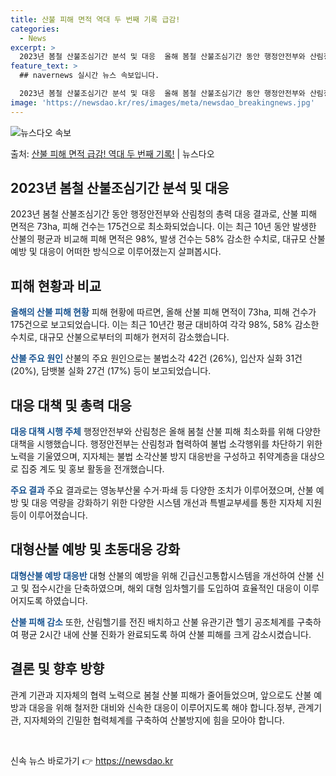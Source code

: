 ```yaml
---
title: 산불 피해 면적 역대 두 번째 기록 급감!
categories:
  - News
excerpt: >
  2023년 봄철 산불조심기간 분석 및 대응  올해 봄철 산불조심기간 동안 행정안전부와 산림청의 총력 대응 결…
feature_text: >
  ## navernews 실시간 뉴스 속보입니다.

  2023년 봄철 산불조심기간 분석 및 대응  올해 봄철 산불조심기간 동안 행정안전부와 산림청의 총력 대응 결…
image: 'https://newsdao.kr/res/images/meta/newsdao_breakingnews.jpg'
---
```


![뉴스다오 속보](https://newsdao.kr/res/images/meta/newsdao_breakingnews.jpg)

<p>출처: <a href="https://newsdao.kr/4095" rel="dofollow">산불 피해 면적 급감! 역대 두 번째 기록!</a> | 뉴스다오</p>

<h2 data-ke-size="size26">2023년 봄철 산불조심기간 분석 및 대응</h2>
2023년 봄철 산불조심기간 동안 행정안전부와 산림청의 총력 대응 결과로, 산불 피해 면적은 73ha, 피해 건수는 175건으로 최소화되었습니다. 이는 최근 10년 동안 발생한 산불의 평균과 비교해 피해 면적은 98%, 발생 건수는 58% 감소한 수치로, 대규모 산불 예방 및 대응이 어떠한 방식으로 이루어졌는지 살펴봅시다.

<h2 data-ke-size="size26">피해 현황과 비교</h2>
<b><span style="color: #1a5490;">올해의 산불 피해 현황</span></b>
피해 현황에 따르면, 올해 산불 피해 면적이 73ha, 피해 건수가 175건으로 보고되었습니다. 이는 최근 10년간 평균 대비하여 각각 98%, 58% 감소한 수치로, 대규모 산불으로부터의 피해가 현저히 감소했습니다.

<b><span style="color: #1a5490;">산불 주요 원인</span></b>
산불의 주요 원인으로는 불법소각 42건 (26%), 입산자 실화 31건 (20%), 담뱃불 실화 27건 (17%) 등이 보고되었습니다.

<h2 data-ke-size="size26">대응 대책 및 총력 대응</h2>
<b><span style="color: #1a5490;">대응 대책 시행 주체</span></b>
행정안전부와 산림청은 올해 봄철 산불 피해 최소화를 위해 다양한 대책을 시행했습니다. 행정안전부는 산림청과 협력하여 불법 소각행위를 차단하기 위한 노력을 기울였으며, 지자체는 불법 소각산불 방지 대응반을 구성하고 취약계층을 대상으로 집중 계도 및 홍보 활동을 전개했습니다.

<b><span style="color: #1a5490;">주요 결과</span></b>
주요 결과로는 영농부산물 수거·파쇄 등 다양한 조치가 이루어졌으며, 산불 예방 및 대응 역량을 강화하기 위한 다양한 시스템 개선과 특별교부세를 통한 지자체 지원 등이 이루어졌습니다.

<h2 data-ke-size="size26">대형산불 예방 및 초동대응 강화</h2>
<b><span style="color: #1a5490;">대형산불 예방 대응반</span></b>
대형 산불의 예방을 위해 긴급신고통합시스템을 개선하여 산불 신고 및 접수시간을 단축하였으며, 해외 대형 임차헬기를 도입하여 효율적인 대응이 이루어지도록 하였습니다.

<b><span style="color: #1a5490;">산불 피해 감소</span></b>
또한, 산림헬기를 전진 배치하고 산불 유관기관 헬기 공조체계를 구축하여 평균 2시간 내에 산불 진화가 완료되도록 하여 산불 피해를 크게 감소시켰습니다.

<h2 data-ke-size="size26">결론 및 향후 방향</h2>
관계 기관과 지자체의 협력 노력으로 봄철 산불 피해가 줄어들었으며, 앞으로도 산불 예방과 대응을 위해 철저한 대비와 신속한 대응이 이루어지도록 해야 합니다.정부, 관계기관, 지자체와의 긴밀한 협력체계를 구축하여 산불방지에 힘을 모아야 합니다.

<p data-ke-size="size16">&nbsp;</p> 

신속 뉴스 바로가기 👉 <a href="https://newsdao.kr" rel="dofollow">https://newsdao.kr</a>


